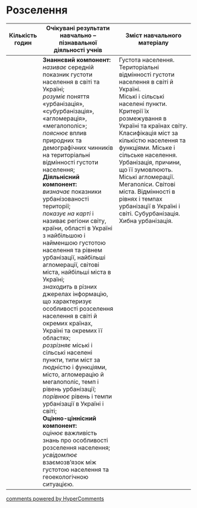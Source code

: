 <div id="hypercomments_widget" class="js-hypercomments-widget invisible"></div>

# Розселення

<table>
  <tr>
    <td width="10%" align="center"><b>Кількість годин</b></td>  
    <td width="45%" align="center"><b>Очікувані  результати  навчально – пізнавальної  діяльності  учнів</b></td>
    <td width="45%" align="center"><b>Зміст навчального матеріалу</b></td>
  </tr>
<tbody>
  <tr>
<td width="10%" style="vertical-align:top !important;"></td>
    <td width="45%" style="vertical-align:top !important;">
    <b>Знаннєвий компонент:</b><br>
    <i>називає</i> середній показник густоти населення в світі та Україні;<br>
    <i>розуміє</i> поняття «урбанізація», «субурбанізація», «агломерація», «мегалополіс»;<br>
    <i>пояснює</i> вплив природних та демографічних чинників на територіальні відмінності густоти населення;<br>
    <b>Діяльнісний компонент:</b><br>
    <i>визначає</i> показники урбанізованості території;<br>
    <i>показує на карті</i> і називає регіони світу, країни, області в Україні з найбільшою і найменшою густотою населення та  рівнем урбанізації,  найбільші агломерації, світові міста, найбільші міста в Україні;<br>
    <i>знаходить</i> в різних джерелах інформацію, що характеризує особливості розселення населення в світі й окремих країнах, Україні та окремих її областях;<br>
    <i>розрізняє</i> міські і сільські населені пункти, типи міст за людністю і функціями, місто, агломерацію й мегалополіс, темп і рівень урбанізації; <br>
    <i>порівнює</i> рівень і темпи урбанізації в Україні і світі; <br>
    <b>Оцінно-ціннісний компонент:</b><br>
    <i>оцінює</i> важливість знань про особливості розселення населення;<br>
    <i>усвідомлює</i> взаємозв’язок між густотою населення та геоекологічною ситуацією.<br>    
    </td>
    <td width="45%" style="vertical-align:top !important;">
    Густота населення. Територіальні відмінності густоти населення в світі й Україні.<br>
    Міські і сільські населені пункти. Критерії їх розмежування в Україні та країнах світу. Класифікація міст за кількістю населення та функціями. Міське і сільське населення. Урбанізація, причини, що її зумовлюють. Міські агломерації. Мегаполіси. Світові міста. Відмінності в рівнях і темпах урбанізації в Україні і світі. Субурбанізація. Хибна урбанізація.<br>	
    </td>
  </tr>
</tbody>
</table>

<div class="js-hypercomments-container">
<a href="http://hypercomments.com" class="hc-link" title="comments widget">comments powered by HyperComments</a>
</div>